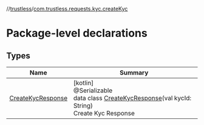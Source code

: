 //[trustless](../../index.md)/[com.trustless.requests.kyc.createKyc](index.md)

# Package-level declarations

## Types

| Name | Summary |
|---|---|
| [CreateKycResponse](-create-kyc-response/index.md) | [kotlin]<br>@Serializable<br>data class [CreateKycResponse](-create-kyc-response/index.md)(val kycId: String)<br>Create Kyc Response |
